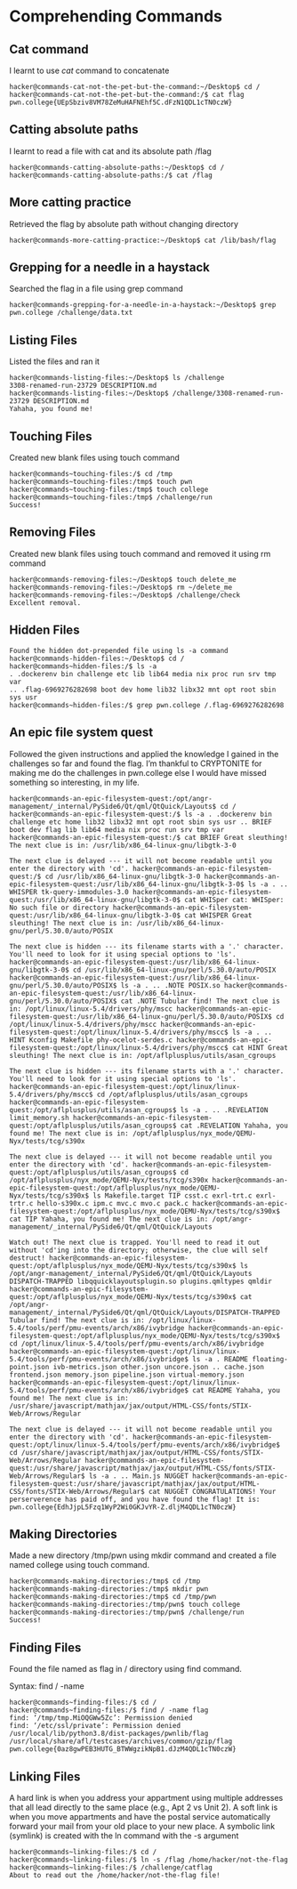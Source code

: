 # Comprehending Commands

## Cat command

I learnt to use _cat_ command to concatenate  

    hacker@commands-cat-not-the-pet-but-the-command:~/Desktop$ cd /
    hacker@commands-cat-not-the-pet-but-the-command:/$ cat flag
    pwn.college{UEpSbziv8VM78ZeMuHAFNEhf5C.dFzN1QDL1cTN0czW}


## Catting absolute paths

I learnt to read a file with cat and its absolute path /flag

    hacker@commands-catting-absolute-paths:~/Desktop$ cd /
    hacker@commands-catting-absolute-paths:/$ cat /flag

## More catting practice

Retrieved the flag by absolute path without changing directory

    hacker@commands-more-catting-practice:~/Desktop$ cat /lib/bash/flag
    
## Grepping for a needle in a haystack

Searched the flag in a file using grep command

    hacker@commands-grepping-for-a-needle-in-a-haystack:~/Desktop$ grep pwn.college /challenge/data.txt

## Listing Files

Listed the files and ran it

    hacker@commands-listing-files:~/Desktop$ ls /challenge
    3308-renamed-run-23729 DESCRIPTION.md
    hacker@commands-listing-files:~/Desktop$ /challenge/3308-renamed-run-23729 DESCRIPTION.md
    Yahaha, you found me!


## Touching Files

Created new blank files using touch command

    hacker@commands~touching-files:/$ cd /tmp
    hacker@commands~touching-files:/tmp$ touch pwn
    hacker@commands~touching-files:/tmp$ touch college
    hacker@commands~touching-files:/tmp$ /challenge/run
    Success!

## Removing Files

Created new blank files using touch command and removed it using rm command

    hacker@commands-removing-files:~/Desktop$ touch delete_me
    hacker@commands-removing-files:~/Desktop$ rm ~/delete_me
    hacker@commands-removing-files:~/Desktop$ /challenge/check
    Excellent removal.

## Hidden Files
    Found the hidden dot-prepended file using ls -a command
    hacker@commands-hidden-files:~/Desktop$ cd /
    hacker@commands~hidden-files:/$ ls -a
    . .dockerenv bin challenge etc lib lib64 media nix proc run srv tmp var
    .. .flag-6969276282698 boot dev home lib32 libx32 mnt opt root sbin sys usr
    hacker@commands~hidden-files:/$ grep pwn.college /.flag-6969276282698

## An epic file system quest

Followed the given instructions and applied the knowledge I gained in the challenges so far and found the flag.
I’m thankful to CRYPTONITE for making me do the challenges in pwn.college else I would have missed something so interesting, in my life. 

    hacker@commands-an-epic-filesystem-quest:/opt/angr-management/_internal/PySide6/Qt/qml/QtQuick/Layouts$ cd / hacker@commands-an-epic-filesystem-quest:/$ ls -a . .dockerenv bin challenge etc home lib32 libx32 mnt opt root sbin sys usr .. BRIEF boot dev flag lib lib64 media nix proc run srv tmp var hacker@commands-an-epic-filesystem-quest:/$ cat BRIEF Great sleuthing! The next clue is in: /usr/lib/x86_64-linux-gnu/libgtk-3-0

    The next clue is delayed --- it will not become readable until you enter the directory with 'cd'. hacker@commands-an-epic-filesystem-quest:/$ cd /usr/lib/x86_64-linux-gnu/libgtk-3-0 hacker@commands-an-epic-filesystem-quest:/usr/lib/x86_64-linux-gnu/libgtk-3-0$ ls -a . .. WHISPER tk-query-immodules-3.0 hacker@commands-an-epic-filesystem-quest:/usr/lib/x86_64-linux-gnu/libgtk-3-0$ cat WHISper cat: WHISper: No such file or directory hacker@commands-an-epic-filesystem-quest:/usr/lib/x86_64-linux-gnu/libgtk-3-0$ cat WHISPER Great sleuthing! The next clue is in: /usr/lib/x86_64-linux-gnu/perl/5.30.0/auto/POSIX

    The next clue is hidden --- its filename starts with a '.' character. You'll need to look for it using special options to 'ls'. hacker@commands-an-epic-filesystem-quest:/usr/lib/x86_64-linux-gnu/libgtk-3-0$ cd /usr/lib/x86_64-linux-gnu/perl/5.30.0/auto/POSIX hacker@commands-an-epic-filesystem-quest:/usr/lib/x86_64-linux-gnu/perl/5.30.0/auto/POSIX$ ls -a . .. .NOTE POSIX.so hacker@commands-an-epic-filesystem-quest:/usr/lib/x86_64-linux-gnu/perl/5.30.0/auto/POSIX$ cat .NOTE Tubular find! The next clue is in: /opt/linux/linux-5.4/drivers/phy/mscc hacker@commands-an-epic-filesystem-quest:/usr/lib/x86_64-linux-gnu/perl/5.30.0/auto/POSIX$ cd /opt/linux/linux-5.4/drivers/phy/mscc hacker@commands-an-epic-filesystem-quest:/opt/linux/linux-5.4/drivers/phy/mscc$ ls -a . .. HINT Kconfig Makefile phy-ocelot-serdes.c hacker@commands-an-epic-filesystem-quest:/opt/linux/linux-5.4/drivers/phy/mscc$ cat HINT Great sleuthing! The next clue is in: /opt/aflplusplus/utils/asan_cgroups

    The next clue is hidden --- its filename starts with a '.' character. You'll need to look for it using special options to 'ls'. hacker@commands-an-epic-filesystem-quest:/opt/linux/linux-5.4/drivers/phy/mscc$ cd /opt/aflplusplus/utils/asan_cgroups hacker@commands-an-epic-filesystem-quest:/opt/aflplusplus/utils/asan_cgroups$ ls -a . .. .REVELATION limit_memory.sh hacker@commands-an-epic-filesystem-quest:/opt/aflplusplus/utils/asan_cgroups$ cat .REVELATION Yahaha, you found me! The next clue is in: /opt/aflplusplus/nyx_mode/QEMU-Nyx/tests/tcg/s390x

    The next clue is delayed --- it will not become readable until you enter the directory with 'cd'. hacker@commands-an-epic-filesystem-quest:/opt/aflplusplus/utils/asan_cgroups$ cd /opt/aflplusplus/nyx_mode/QEMU-Nyx/tests/tcg/s390x hacker@commands-an-epic-filesystem-quest:/opt/aflplusplus/nyx_mode/QEMU-Nyx/tests/tcg/s390x$ ls Makefile.target TIP csst.c exrl-trt.c exrl-trtr.c hello-s390x.c ipm.c mvc.c mvo.c pack.c hacker@commands-an-epic-filesystem-quest:/opt/aflplusplus/nyx_mode/QEMU-Nyx/tests/tcg/s390x$ cat TIP Yahaha, you found me! The next clue is in: /opt/angr-management/_internal/PySide6/Qt/qml/QtQuick/Layouts

    Watch out! The next clue is trapped. You'll need to read it out without 'cd'ing into the directory; otherwise, the clue will self destruct! hacker@commands-an-epic-filesystem-quest:/opt/aflplusplus/nyx_mode/QEMU-Nyx/tests/tcg/s390x$ ls /opt/angr-management/_internal/PySide6/Qt/qml/QtQuick/Layouts DISPATCH-TRAPPED libqquicklayoutsplugin.so plugins.qmltypes qmldir hacker@commands-an-epic-filesystem-quest:/opt/aflplusplus/nyx_mode/QEMU-Nyx/tests/tcg/s390x$ cat /opt/angr-management/_internal/PySide6/Qt/qml/QtQuick/Layouts/DISPATCH-TRAPPED Tubular find! The next clue is in: /opt/linux/linux-5.4/tools/perf/pmu-events/arch/x86/ivybridge hacker@commands-an-epic-filesystem-quest:/opt/aflplusplus/nyx_mode/QEMU-Nyx/tests/tcg/s390x$ cd /opt/linux/linux-5.4/tools/perf/pmu-events/arch/x86/ivybridge hacker@commands-an-epic-filesystem-quest:/opt/linux/linux-5.4/tools/perf/pmu-events/arch/x86/ivybridge$ ls -a . README floating-point.json ivb-metrics.json other.json uncore.json .. cache.json frontend.json memory.json pipeline.json virtual-memory.json hacker@commands-an-epic-filesystem-quest:/opt/linux/linux-5.4/tools/perf/pmu-events/arch/x86/ivybridge$ cat README Yahaha, you found me! The next clue is in: /usr/share/javascript/mathjax/jax/output/HTML-CSS/fonts/STIX-Web/Arrows/Regular

    The next clue is delayed --- it will not become readable until you enter the directory with 'cd'. hacker@commands-an-epic-filesystem-quest:/opt/linux/linux-5.4/tools/perf/pmu-events/arch/x86/ivybridge$ cd /usr/share/javascript/mathjax/jax/output/HTML-CSS/fonts/STIX-Web/Arrows/Regular hacker@commands-an-epic-filesystem-quest:/usr/share/javascript/mathjax/jax/output/HTML-CSS/fonts/STIX-Web/Arrows/Regular$ ls -a . .. Main.js NUGGET hacker@commands-an-epic-filesystem-quest:/usr/share/javascript/mathjax/jax/output/HTML-CSS/fonts/STIX-Web/Arrows/Regular$ cat NUGGET CONGRATULATIONS! Your perserverence has paid off, and you have found the flag! It is: pwn.college{EdhJjpL5Fzq1WyP2Wi0GKJvYR-Z.dljM4QDL1cTN0czW}

## Making Directories

Made a new directory /tmp/pwn using mkdir command and created a file named college using touch command.

    hacker@commands-making-directories:/tmp$ cd /tmp
    hacker@commands-making-directories:/tmp$ mkdir pwn
    hacker@commands-making-directories:/tmp$ cd /tmp/pwn
    hacker@commands-making-directories:/tmp/pwn$ touch college
    hacker@commands-making-directories:/tmp/pwn$ /challenge/run
    Success!

## Finding Files

Found the file named as flag in / directory using find command.

Syntax: find / -name <filename>

    hacker@commands~finding-files:/$ cd /
    hacker@commands~finding-files:/$ find / -name flag
    find: ‘/tmp/tmp.MiOQGWw5Zc’: Permission denied
    find: ‘/etc/ssl/private’: Permission denied
    /usr/local/lib/python3.8/dist-packages/pwnlib/flag
    /usr/local/share/afl/testcases/archives/common/gzip/flag
    pwn.college{0az8gwPEB3HUTG_BTWWgzikNpB1.dJzM4QDL1cTN0czW}

## Linking Files

A hard link is when you address your appartment using multiple addresses that all lead directly to the same place (e.g., Apt 2 vs Unit 2).
A soft link is when you move appartments and have the postal service automatically forward your mail from your old place to your new place.
A symbolic link (symlink) is created with the ln command with the -s argument

    hacker@commands~linking-files:/$ cd /
    hacker@commands~linking-files:/$ ln -s /flag /home/hacker/not-the-flag
    hacker@commands~linking-files:/$ /challenge/catflag
    About to read out the /home/hacker/not-the-flag file!
